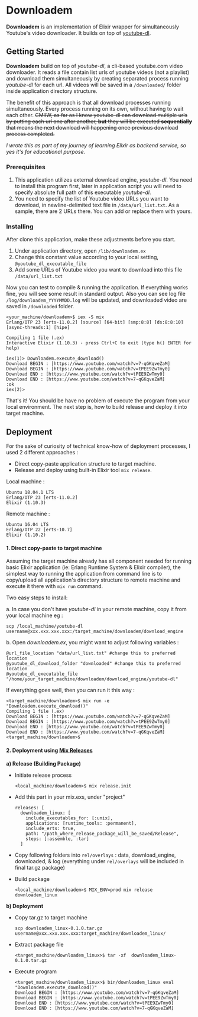 # Downloadem

**Downloadem** is an implementation of Elixir wrapper for simultaneously Youtube's video downloader. It builds on top of [youtube-dl](https://youtube-dl.org/).

## Getting Started

**Downloadem** build on top of *youtube-dl*, a cli-based youtube.com video downloader. It reads a file contain list urls of youtube videos (not a playlist) and download them simultaneously by creating separated process running *youtube-dl* for each url. All videos will be saved in a ```/downloaded/``` folder inside application directory structure.

The benefit of this approach is that all download processes running simultaneously. Every process running on its own, without having to wait each other. ~~CMIIW, as far as I know youtube-dl can download multiple urls by putting each url one after another, **but** they will be executed **sequentially** that means the next download will happening once previous download process completed.~~

*I wrote this as part of my journey of learning Elixir as backend service, so yes it's for educational purpose.*

### Prerequisites

1. This application utilizes external download engine, *youtube-dl*. You need to install this program first,  later in application script you will need to specify absolute full path of this executable *youtube-dl*.
2. You need to specify the list of Youtube video URLs you want to download, in newline-delimited text file in ```/data/url_list.txt```. As a sample, there are 2 URLs there. You can add or replace them with yours.

### Installing

After clone this application, make these adjustments before you start.

1. Under application directory, open ```/lib/downloadem.ex```
2. Change this constant value according to your local setting, ```@youtube_dl_executable_file```
3. Add some URLs of Youtube video you want to download into this file ```/data/url_list.txt```

Now you can test to compile & running the application. If everything works fine, you will see some result in standard output. Also you can see log file ```/log/downloadem_YYYYMMDD.log``` will be updated, and downloaded video are saved in ```/downloaded``` folder.
  ```
  <your_machine/downloadem>$ iex -S mix
  Erlang/OTP 23 [erts-11.0.2] [source] [64-bit] [smp:8:8] [ds:8:8:10] [async-threads:1] [hipe]

  Compiling 1 file (.ex)
  Interactive Elixir (1.10.3) - press Ctrl+C to exit (type h() ENTER for help)

  iex(1)> Downloadem.execute_download()
  Download BEGIN : [https://www.youtube.com/watch?v=7-qGKqveZaM]
  Download BEGIN : [https://www.youtube.com/watch?v=tPEE9ZwTmy0]
  Download END : [https://www.youtube.com/watch?v=tPEE9ZwTmy0]
  Download END : [https://www.youtube.com/watch?v=7-qGKqveZaM]
  :ok
  iex(2)>
  ```
That's it! You should be have no problem of execute the program from your local environment. The next step is, how to build release and deploy it into target machine.


## Deployment

For the sake of curiosity of technical know-how of deployment processes, I used 2 different approaches :
- Direct copy-paste application structure to target machine.
- Release and deploy using built-in Elixir tool ```mix release```.

Local machine :
```
Ubuntu 18.04.1 LTS
Erlang/OTP 23 [erts-11.0.2]
Elixir (1.10.3)
```

Remote machine :
```
Ubuntu 16.04 LTS
Erlang/OTP 22 [erts-10.7]
Elixir (1.10.2)
```

#### 1. Direct copy-paste to target machine

Assuming the target machine already has all component needed for running basic Elixir application (ie: Erlang Runtime System & Elixir compiler), the simplest way to running the application from command line is to copy/upload all application's directory structure to remote machine and execute it there with ```mix run``` command.

Two easy steps to install:

a. In case you don't have *youtube-dl* in your remote machine, copy it from your local machine
eg :
```
scp /local_machine/youtube-dl username@xxx.xxx.xxx.xxx:/target_machine/downloadem/download_engine
```

b. Open *downloadem.ex*, you might want to adjust following variables :
```
@url_file_location "data/url_list.txt" #change this to preferred location
@youtube_dl_download_folder "downloaded" #change this to preferred location
@youtube_dl_executable_file "/home/your_target_machine/downloadem/download_engine/youtube-dl"
```
If everything goes well, then you can run it this way :

```
<target_machine/downloadem>$ mix run -e "Downloadem.execute_download()"
Compiling 1 file (.ex)
Download BEGIN : [https://www.youtube.com/watch?v=7-qGKqveZaM]
Download BEGIN : [https://www.youtube.com/watch?v=tPEE9ZwTmy0]
Download END : [https://www.youtube.com/watch?v=tPEE9ZwTmy0]
Download END : [https://www.youtube.com/watch?v=7-qGKqveZaM]
<target_machine/downloadem>$
```

#### 2. Deployment using [Mix Releases](https://hexdocs.pm/mix/Mix.Tasks.Release.html)

**a) Release (Building Package)**

  - Initiate release process
    ```
    <local_machine/downloadem>$ mix release.init
    ```

  - Add this part in your mix.exs, under "project"
    ```
    releases: [
      downloadem_linux: [
        include_executables_for: [:unix],
        applications: [runtime_tools: :permanent],
        include_erts: true,
        path: "/path_where_release_package_will_be_saved/Release",
        steps: [:assemble, :tar]
      ]
      ```

  - Copy following folders into ```rel/overlays``` : data, download_engine, downloaded, & log
    (everything under ```rel/overlays``` will be included in final tar.gz package)

  - Build package
    ```
    <local_machine/downloadem>$ MIX_ENV=prod mix release downloadem_linux
    ```

**b) Deployment**

  - Copy tar.gz to target machine
    ```
    scp downloadem_linux-0.1.0.tar.gz username@xxx.xxx.xxx.xxx:target_machine/downloadem_linux/
    ```

  - Extract package file
    ```
    <target_machine/downloadem_linux>$ tar -xf  downloadem_linux-0.1.0.tar.gz
    ```

  - Execute program
    ```
    <target_machine/downloadem_linux>$ bin/downloadem_linux eval "Downloadem.execute_download()"
    Download BEGIN : [https://www.youtube.com/watch?v=7-qGKqveZaM]
    Download BEGIN : [https://www.youtube.com/watch?v=tPEE9ZwTmy0]
    Download END : [https://www.youtube.com/watch?v=tPEE9ZwTmy0]
    Download END : [https://www.youtube.com/watch?v=7-qGKqveZaM]
    ```


